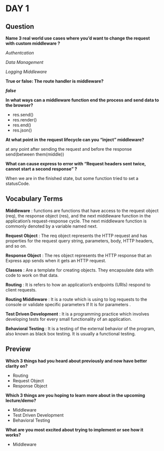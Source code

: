 # DAY 1

## Question

**Name 3 real world use cases where you’d want to change the request with custom middleware ?**

*Authentcation*

*Data Management*

*Logging Middleware*

**True or false: The route handler is middleware?**

***false***

**In what ways can a middleware function end the process and send data to the browser?**

- res.send()
- res.render()
- res.end()
- res.json()

**At what point in the request lifecycle can you “inject” middleware?**

at any point after sending the request and before the response send(between them(middle))

**What can cause express to error with “Request headers sent twice, cannot start a second response” ?**

When we are in the finished state, but some function tried to set a statusCode.

## Vocabulary Terms

**Middleware** :  functions are functions that have access to the request object (req), the response object (res), and the next middleware function in the application’s request-response cycle. The next middleware function is commonly denoted by a variable named next.

**Request Object** : The req object represents the HTTP request and has properties for the request query string, parameters, body, HTTP headers, and so on.

**Response Object** : The res object represents the HTTP response that an Express app sends when it gets an HTTP request.

**Classes** : Are a template for creating objects. They encapsulate data with code to work on that data.

**Routing** : It is refers to how an application’s endpoints (URIs) respond to client requests.

**Routing Middleware** : It is a route which is using to log requests to the console or validate specific parameters If It is for parameters .

**Test Driven Development** : It is a programming practice which involves developing tests for every small functionality of an application.

**Behavioral Testing** : It is a testing of the external behavior of the program, also known as black box testing. It is usually a functional testing.

## Preview

**Which 3 things had you heard about previously and now have better clarity on?**
- Routing
- Request Object
- Response Object

**Which 3 things are you hoping to learn more about in the upcoming lecture/demo?**

- Middleware
- Test Driven Development
- Behavioral Testing

**What are you most excited about trying to implement or see how it works?**

- Middleware
